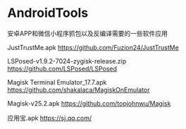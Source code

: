 # AndroidTools
安卓APP和微信小程序抓包以及反编译需要的一些软件应用


JustTrustMe.apk    https://github.com/Fuzion24/JustTrustMe

LSPosed-v1.9.2-7024-zygisk-release.zip    https://github.com/LSPosed/LSPosed

Magisk Terminal Emulator_17.7.apk    https://github.com/shakalaca/MagiskOnEmulator

Magisk-v25.2.apk    https://github.com/topjohnwu/Magisk

应用宝.apk    https://sj.qq.com/
